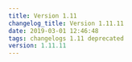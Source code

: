 ```yaml
---
title: Version 1.11
changelog_title: Version 1.11.11
date: 2019-03-01 12:46:48 
tags: changelogs 1.11 deprecated
version: 1.11.11
---
```

<script src="https://gist.github.com/spinnaker-release/12abde4a1f722164b50a2c77fb898cc0.js"/>
